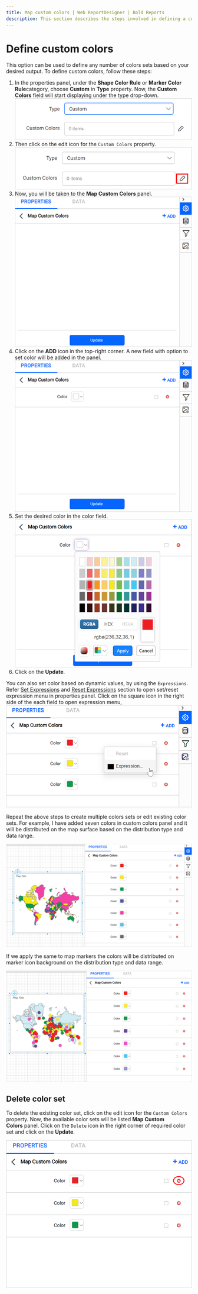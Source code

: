 ```yaml
---
title: Map custom colors | Web ReportDesigner | Bold Reports
description: This section describes the steps involved in defining a custom colors sets to map in Bold Report Designer
---
```


# Define custom colors

This option can be used to define any number of colors sets based on your desired output. To define custom colors, follow these steps:

1. In the properties panel, under the **Shape Color Rule** or **Marker Color Rule**category, choose **Custom** in **Type** property. Now, the **Custom Colors** field will start displaying under the type drop-down.
![Map custom color field](/static/assets/on-premise/images/report-designer/report-items/map/custom-colors/custom-colors-field.png)
2. Then click on the edit icon for the `Custom Colors` property.
![Edit analytical and spatial link](/static/assets/on-premise/images/report-designer/report-items/map/custom-colors/edit-icon.png)
3. Now, you will be taken to the **Map Custom Colors** panel.
![Edit analytical and spatial link](/static/assets/on-premise/images/report-designer/report-items/map/custom-colors/panel.png)
4. Click on the **ADD** icon in the top-right corner. A new field with option to set color will be added in the panel.
![Add new binding expression](/static/assets/on-premise/images/report-designer/report-items/map/custom-colors/add-field.png)
5. Set the desired color in the color field.
![Set color](/static/assets/on-premise/images/report-designer/report-items/map/custom-colors/set-color.png)
6. Click on the **Update**.

You can also set color based on dynamic values, by using the `Expressions`. Refer [Set Expressions](./../../../compose-report/properties-panel/#set-expression) and [Reset Expressions](./../../../compose-report/properties-panel/#reset-expression) section to open set/reset expression menu in properties panel. Click on the square icon in the right side of the each field to open expression menu,
![Expression menu](/static/assets/on-premise/images/report-designer/report-items/map/custom-colors/expression-menu.png)

Repeat the above steps to create multiple colors sets or edit existing color sets. For example, I have added seven colors in custom colors panel and it will be distributed on the map surface based on the distribution type and data range.

![Multiple colors](/static/assets/on-premise/images/report-designer/report-items/map/custom-colors/multiple-colors-in-design.png)

If we apply the same to map markers the colors will be distributed on marker icon background on the distribution type and data range.

![Marker multiple colors](/static/assets/on-premise/images/report-designer/report-items/map/custom-colors/marker-color-rule.png)

## Delete color set

To delete the existing color set, click on the edit icon for the `Custom Colors` property. Now, the available color sets will be listed **Map Custom Colors** panel. Click on the `Delete` icon in the right corner of required color set and click on the **Update**.

![Delete binding expression](/static/assets/on-premise/images/report-designer/report-items/map/custom-colors/delete-custom-colors.png)